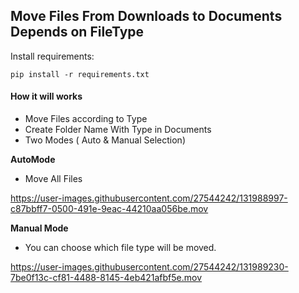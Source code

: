 ## Move Files From Downloads to Documents Depends on FileType

Install requirements: 
```
pip install -r requirements.txt
```


#### How it will works
- Move Files according to Type
- Create Folder Name With Type in Documents
- Two Modes ( Auto & Manual Selection) 

**AutoMode**
- Move All Files 


https://user-images.githubusercontent.com/27544242/131988997-c87bbff7-0500-491e-9eac-44210aa056be.mov

**Manual Mode**
- You can choose which file type will be moved.

https://user-images.githubusercontent.com/27544242/131989230-7be0f13c-cf81-4488-8145-4eb421afbf5e.mov


